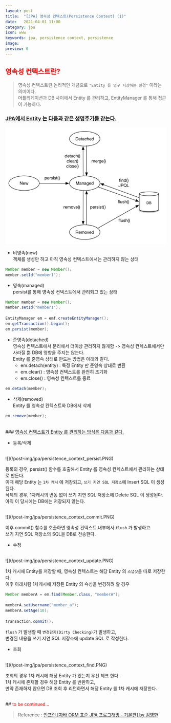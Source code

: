 ```yaml
---
layout: post
title:  "[JPA] 영속성 컨텍스트(Persistence Context) (1)"
date:   2021-04-01 11:00
category: jpa
icon: www
keywords: jpa, persistence context, persistence
image: 
preview: 0
---
```


## <span style="color:red">영속성 컨텍스트란?</span>
> 영속성 컨텍스트란 논리적인 개념으로 `"Entity 를 영구 저장하는 환경"` 이라는 의미이다.<br>
어플리케이션과 DB 사이에서 Entity 를 관리하고, EntityManager 를 통해 접근이 가능하다.


### <u>JPA에서 Entity 는 다음과 같은 생명주기를 같는다.</u>
![](/post-img/jpa/entity_lifecycle.PNG)

- 비영속(new)<br>
객체를 생성만 하고 아직 영속성 컨텍스트에서는 관리하지 않는 상태

```java
Member member = new Member();
member.setId("member1");
```

- 영속(managed)<br>
persist를 통해 영속성 컨텍스트에서 관리되고 있는 상태

```java
Member member = new Member();
member.setId("member1");

EntityManager em = emf.createEntityManager();
em.getTransaction().begin();
em.persist(member);
```

- 준영속(detached)<br>
영속성 컨텍스트에서 분리해서 더이상 관리하지 않게함
-> 영속성 컨텍스트에서만 사라질 뿐 DB에 영향을 주지는 않는다.<br>
Entity 를 준영속 상태로 만드는 방법은 아래와 같다.
  - em.detach(entity) : 특정 Entity 만 준영속 상태로 변환
  - em.clear() : 영속성 컨텍스트를 완전히 초기화
  - em.close() : 영속성 컨텍스트를 종료

```java
em.detach(member);
```

- 삭제(removed)<br>
Entity 를 영속성 컨텍스트와 DB에서 삭제

```java
em.remove(member);
```

<br>
### <u>영속성 컨텍스트가 Entity 를 관리하는 방식은 다음과 같다.</u>

- 등록/삭제
<br>
![](/post-img/jpa/persistence_context_persist.PNG)

등록의 경우, persist() 함수를 호출해서 Entity 를 영속성 컨텍스트에서 관리하는 상태로 만든다.<br>
이때 해당 Entity 는 `1차 캐시` 에 저장되고, `쓰기 지연 SQL 저장소`에 Insert SQL 이 생성된다.<br>
삭제의 경우, 1차캐시의 변동 없이 쓰기 지연 SQL 저장소에 Delete SQL 이 생성된다.<br>
아직 이 당시에는 DB에는 저장되지 않는다.

<br>
![](/post-img/jpa/persistence_context_commit.PNG)

이후 commit() 함수를 호출하면 영속성 컨텍스트 내부에서 `flush` 가 발생하고<br> 
쓰기 지연 SQL 저장소의 SQL을 DB로 전송한다.

- 수정
<br>
![](/post-img/jpa/persistence_context_update.PNG)

1차 캐시에 Entity를 저장할 때, 영속성 컨텍스트는 해당 Entity 의 `스냅샷`을 따로 저장한다.<br>
이후 아래처럼 1차캐시에 저장된 Entity 의 속성을 변경하려 할 경우

```java
Member memberA = em.find(Member.class, "memberA");

memberA.setUsername("member_a");
memberA.setAge(10);

transaction.commit();
```
`flush` 가 발생할 때 `변경감지(Dirty Checking)`가 발생하고,<br>
변경된 내용을 쓰기 지연 SQL 저장소에 update SQL 로 작성한다.

- 조회
<br>
![](/post-img/jpa/persistence_context_find.PNG)

조회의 경우 1차 캐시에 해당 Entity 가 있는지 우선 체크 한다.<br>
1차 캐시에 존재할 경우 해당 Entity 를 반환하고,<br>
만약 존재하지 않으면 DB 조회 후 리턴하면서 해당 Entity 를 1차 캐시에 저장한다.


<br>
## <span style="color:red">to be continued...</span>

> Reference : <a href="https://www.inflearn.com/course/ORM-JPA-Basic/dashboard">인프런 [자바 ORM 표준 JPA 프로그래밍 - 기본편] by 김영한</a>